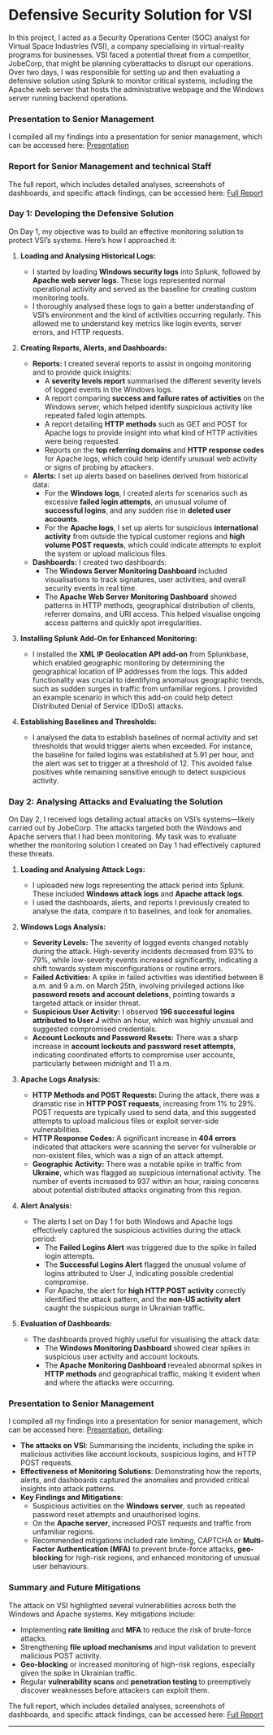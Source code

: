# Defensive Security Solution for VSI

In this project, I acted as a Security Operations Center (SOC) analyst for Virtual Space Industries (VSI), a company specialising in virtual-reality programs for businesses. VSI faced a potential threat from a competitor, JobeCorp, that might be planning cyberattacks to disrupt our operations. Over two days, I was responsible for setting up and then evaluating a defensive solution using Splunk to monitor critical systems, including the Apache web server that hosts the administrative webpage and the Windows server running backend operations.

### **Presentation to Senior Management**
I compiled all my findings into a presentation for senior management, which can be accessed here: [Presentation](https://github.com/HTR2A/SYD-UNI-CyberSec-Bootcamp/blob/main/22%20-%20Building%20a%20Sec%20Monitoring%20Environment/JASON%20KING%20-%20Project%203%20Presentation.pdf)

### **Report for Senior Management and technical Staff**
The full report, which includes detailed analyses, screenshots of dashboards, and specific attack findings, can be accessed here: [Full Report](https://github.com/HTR2A/SYD-UNI-CyberSec-Bootcamp/blob/main/19%20-%20SIEMs/readme.md)

### **Day 1: Developing the Defensive Solution**

On Day 1, my objective was to build an effective monitoring solution to protect VSI’s systems. Here’s how I approached it:

1. **Loading and Analysing Historical Logs:**
   - I started by loading **Windows security logs** into Splunk, followed by **Apache web server logs**. These logs represented normal operational activity and served as the baseline for creating custom monitoring tools.
   - I thoroughly analysed these logs to gain a better understanding of VSI’s environment and the kind of activities occurring regularly. This allowed me to understand key metrics like login events, server errors, and HTTP requests.

2. **Creating Reports, Alerts, and Dashboards:**
   - **Reports:** I created several reports to assist in ongoing monitoring and to provide quick insights:
     - A **severity levels report** summarised the different severity levels of logged events in the Windows logs.
     - A report comparing **success and failure rates of activities** on the Windows server, which helped identify suspicious activity like repeated failed login attempts.
     - A report detailing **HTTP methods** such as GET and POST for Apache logs to provide insight into what kind of HTTP activities were being requested.
     - Reports on the **top referring domains** and **HTTP response codes** for Apache logs, which could help identify unusual web activity or signs of probing by attackers.
   - **Alerts:** I set up alerts based on baselines derived from historical data:
     - For the **Windows logs**, I created alerts for scenarios such as excessive **failed login attempts**, an unusual volume of **successful logins**, and any sudden rise in **deleted user accounts**.
     - For the **Apache logs**, I set up alerts for suspicious **international activity** from outside the typical customer regions and **high volume POST requests**, which could indicate attempts to exploit the system or upload malicious files.
   - **Dashboards:** I created two dashboards:
     - The **Windows Server Monitoring Dashboard** included visualisations to track signatures, user activities, and overall security events in real time.
     - The **Apache Web Server Monitoring Dashboard** showed patterns in HTTP methods, geographical distribution of clients, referrer domains, and URI access. This helped visualise ongoing access patterns and quickly spot irregularities.

3. **Installing Splunk Add-On for Enhanced Monitoring:**
   - I installed the **XML IP Geolocation API add-on** from Splunkbase, which enabled geographic monitoring by determining the geographical location of IP addresses from the logs. This added functionality was crucial to identifying anomalous geographic trends, such as sudden surges in traffic from unfamiliar regions. I provided an example scenario in which this add-on could help detect Distributed Denial of Service (DDoS) attacks.

4. **Establishing Baselines and Thresholds:**
   - I analysed the data to establish baselines of normal activity and set thresholds that would trigger alerts when exceeded. For instance, the baseline for failed logins was established at 5.91 per hour, and the alert was set to trigger at a threshold of 12. This avoided false positives while remaining sensitive enough to detect suspicious activity.

### **Day 2: Analysing Attacks and Evaluating the Solution**

On Day 2, I received logs detailing actual attacks on VSI’s systems—likely carried out by JobeCorp. The attacks targeted both the Windows and Apache servers that I had been monitoring. My task was to evaluate whether the monitoring solution I created on Day 1 had effectively captured these threats.

1. **Loading and Analysing Attack Logs:**
   - I uploaded new logs representing the attack period into Splunk. These included **Windows attack logs** and **Apache attack logs**.
   - I used the dashboards, alerts, and reports I previously created to analyse the data, compare it to baselines, and look for anomalies.

2. **Windows Logs Analysis:**
   - **Severity Levels:** The severity of logged events changed notably during the attack. High-severity incidents decreased from 93% to 79%, while low-severity events increased significantly, indicating a shift towards system misconfigurations or routine errors.
   - **Failed Activities:** A spike in failed activities was identified between 8 a.m. and 9 a.m. on March 25th, involving privileged actions like **password resets and account deletions**, pointing towards a targeted attack or insider threat.
   - **Suspicious User Activity:** I observed **196 successful logins attributed to User J** within an hour, which was highly unusual and suggested compromised credentials.
   - **Account Lockouts and Password Resets:** There was a sharp increase in **account lockouts and password reset attempts**, indicating coordinated efforts to compromise user accounts, particularly between midnight and 11 a.m.

3. **Apache Logs Analysis:**
   - **HTTP Methods and POST Requests:** During the attack, there was a dramatic rise in **HTTP POST requests**, increasing from 1% to 29%. POST requests are typically used to send data, and this suggested attempts to upload malicious files or exploit server-side vulnerabilities.
   - **HTTP Response Codes:** A significant increase in **404 errors** indicated that attackers were scanning the server for vulnerable or non-existent files, which was a sign of an attack attempt.
   - **Geographic Activity:** There was a notable spike in traffic from **Ukraine**, which was flagged as suspicious international activity. The number of events increased to 937 within an hour, raising concerns about potential distributed attacks originating from this region.

4. **Alert Analysis:**
   - The alerts I set on Day 1 for both Windows and Apache logs effectively captured the suspicious activities during the attack period:
     - The **Failed Logins Alert** was triggered due to the spike in failed login attempts.
     - The **Successful Logins Alert** flagged the unusual volume of logins attributed to User J, indicating possible credential compromise.
     - For Apache, the alert for **high HTTP POST activity** correctly identified the attack pattern, and the **non-US activity alert** caught the suspicious surge in Ukrainian traffic.

5. **Evaluation of Dashboards:**
   - The dashboards proved highly useful for visualising the attack data:
     - The **Windows Monitoring Dashboard** showed clear spikes in suspicious user activity and account lockouts.
     - The **Apache Monitoring Dashboard** revealed abnormal spikes in **HTTP methods** and geographical traffic, making it evident when and where the attacks were occurring.

### **Presentation to Senior Management**
I compiled all my findings into a presentation for senior management, which can be accessed here: [Presentation](https://github.com/HTR2A/SYD-UNI-CyberSec-Bootcamp/blob/main/22%20-%20Building%20a%20Sec%20Monitoring%20Environment/JASON%20KING%20-%20Project%203%20Presentation.pdf), detailing:
- **The attacks on VSI**: Summarising the incidents, including the spike in malicious activities like account lockouts, suspicious logins, and HTTP POST requests.
- **Effectiveness of Monitoring Solutions**: Demonstrating how the reports, alerts, and dashboards captured the anomalies and provided critical insights into attack patterns.
- **Key Findings and Mitigations**:
  - Suspicious activities on the **Windows server**, such as repeated password reset attempts and unauthorised logins.
  - On the **Apache server**, increased POST requests and traffic from unfamiliar regions.
  - Recommended mitigations included rate limiting, CAPTCHA or **Multi-Factor Authentication (MFA)** to prevent brute-force attacks, **geo-blocking** for high-risk regions, and enhanced monitoring of unusual user behaviours.

### **Summary and Future Mitigations**
The attack on VSI highlighted several vulnerabilities across both the Windows and Apache systems. Key mitigations include:
- Implementing **rate limiting** and **MFA** to reduce the risk of brute-force attacks.
- Strengthening **file upload mechanisms** and input validation to prevent malicious POST activity.
- **Geo-blocking** or increased monitoring of high-risk regions, especially given the spike in Ukrainian traffic.
- Regular **vulnerability scans** and **penetration testing** to preemptively discover weaknesses before attackers can exploit them.

The full report, which includes detailed analyses, screenshots of dashboards, and specific attack findings, can be accessed here: [Full Report](https://github.com/HTR2A/SYD-UNI-CyberSec-Bootcamp/blob/main/19%20-%20SIEMs/readme.md)

---

